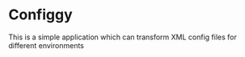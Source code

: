Configgy
========

This is a simple application which can transform XML config files for different environments

